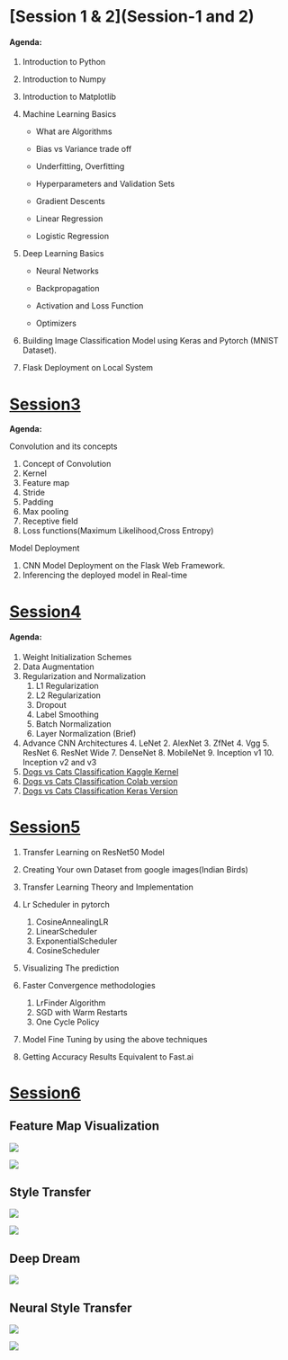 # [Session 1 & 2](Session-1 and 2)

#### Agenda:

1. Introduction to Python
2. Introduction to Numpy
3. Introduction to Matplotlib
4. Machine Learning Basics

      * What are Algorithms

      * Bias vs Variance trade off

      * Underfitting, Overfitting

      * Hyperparameters and Validation Sets

      * Gradient Descents

      * Linear Regression

      * Logistic Regression
5. Deep Learning Basics 

      * Neural Networks

      * Backpropagation

      * Activation and Loss Function

      * Optimizers
6. Building Image Classification Model using Keras and Pytorch (MNIST Dataset).
7. Flask Deployment on Local System



# [Session3](Session3)

**Agenda:**

Convolution and its concepts

1. Concept of Convolution
2. Kernel
3. Feature map
4. Stride
5. Padding
6. Max pooling
7. Receptive field
8. Loss functions(Maximum Likelihood,Cross Entropy)

Model Deployment 

1. CNN Model Deployment on the Flask Web Framework.
2. Inferencing the deployed model in Real-time



# [Session4](Session4)

#### Agenda:
1. Weight Initialization Schemes
2. Data Augmentation
3. Regularization and Normalization
   1. L1 Regularization
   2. L2 Regularization
   3. Dropout
   4. Label Smoothing
   5. Batch Normalization
   6. Layer Normalization (Brief)
4. Advance CNN Architectures
   4. LeNet
   2. AlexNet
   3. ZfNet
   4. Vgg
   5. ResNet
   6. ResNet Wide
   7. DenseNet 
   8. MobileNet
   9. Inception v1
   10. Inception v2 and v3
5. [Dogs vs Cats Classification Kaggle Kernel](Session4/Pytorch_cat_vs_dog.ipynb)
6. [Dogs vs Cats Classification Colab version](Session4/Pytorch_Dog_vs_Cat_colab.ipynb)
7. [Dogs vs Cats Classification Keras Version](Session4/Kaggle_Cat_vs_Dogs_vgg19.ipynb)

# [Session5](Session5)

1. Transfer Learning on ResNet50 Model
2. Creating Your own Dataset from google images(Indian Birds)
3. Transfer Learning Theory and Implementation
4. Lr Scheduler in pytorch
   1. CosineAnnealingLR
   2. LinearScheduler
   3. ExponentialScheduler
   4. CosineScheduler

5. Visualizing The prediction
6. Faster Convergence methodologies
   1. LrFinder Algorithm
   2. SGD with Warm Restarts
   3. One Cycle Policy

7. Model Fine Tuning by using the above techniques
8. Getting Accuracy Results Equivalent to Fast.ai



# [Session6](Session6)

## Feature Map Visualization

![](Session6/featuremap1.png)

![](Session6/featuremap2.png)

## Style Transfer

![](Session6/style.png)

![](Session6/outputimage/finalResult.jpg)

## Deep Dream

![](Session6/outputimage/deepDream.png)

## Neural Style Transfer

![](Session6/audio.png)

![](Session6/audioOutput.png)



